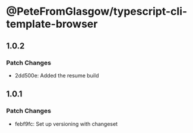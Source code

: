 # @PeteFromGlasgow/typescript-cli-template-browser

## 1.0.2

### Patch Changes

- 2dd500e: Added the resume build

## 1.0.1

### Patch Changes

- febf9fc: Set up versioning with changeset
